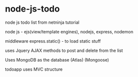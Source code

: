 # node-js-todo

node js todo list from netninja tutorial

node js - ejs(view/template engines), nodejs, express, nodemon

middleware express.static() - to load static stuff

uses Jquery AJAX methods to post and delete from the list

Uses MongoDB as the database (Atlas) (Mongoose)

todoapp uses MVC structure
